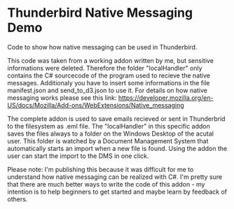 # Thunderbird Native Messaging Demo
Code to show how native messaging can be used in Thunderbird.

This code was taken from a working addon written by me, but sensitive informations were deleted. Therefore the folder "localHandler" only contains the C# sourcecode of the program used to recieve the native messages.
Additionaly you have to insert some informations in the file manifest.json and send_to_d3.json to use it. For details on how native messaging works please see this link: https://developer.mozilla.org/en-US/docs/Mozilla/Add-ons/WebExtensions/Native_messaging

The complete addon is used to save emails recieved or sent in Thunderbrid to the filesystem as .eml file. The "localHandler" in this specific addon saves the files always to a folder on the Windows Desktop of the acutal user. This folder is watched by a Document Management System that automatically starts an import when a new file is found. Using the addon the user can start the import to the DMS in one click.

Please note: I'm publishing this because it was difficult for me to understand how native messaging can be realized with C#. I'm pretty sure that there are much better ways to write the code of this addon - my intention is to help beginners to get started and maybe learn by feedback of others.
